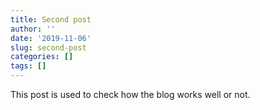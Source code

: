 ```yaml
---
title: Second post
author: ''
date: '2019-11-06'
slug: second-post
categories: []
tags: []
---
```

This post is used to check how the blog works well or not.
